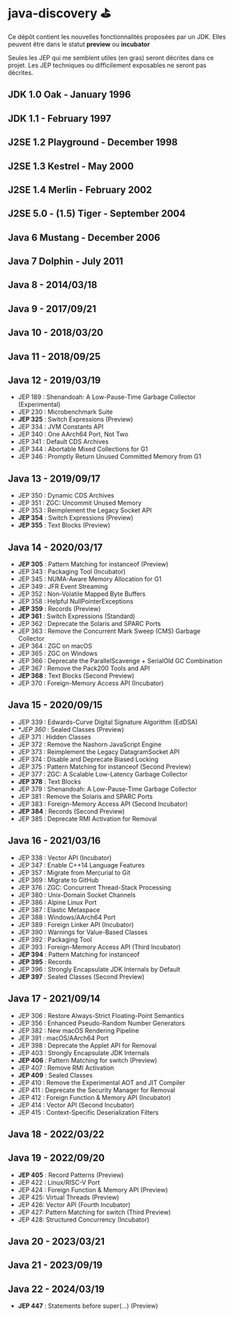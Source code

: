 # java-discovery ⛳️

Ce dépôt contient les nouvelles fonctionnalités proposées par un JDK.
Elles peuvent être dans le statut **preview** ou **incubator**

Seules les JEP qui me semblent utiles (en gras) seront décrites dans ce projet.
Les JEP techniques ou difficilement exposables ne seront pas décrites. 

## JDK 1.0 Oak - January 1996
## JDK 1.1 - February 1997
## J2SE 1.2 Playground - December 1998
## J2SE 1.3 Kestrel - May 2000
## J2SE 1.4 Merlin - February 2002
## J2SE 5.0 - (1.5) Tiger - September 2004
## Java 6 Mustang - December 2006
## Java 7 Dolphin - July 2011
## Java 8 - 2014/03/18
## Java 9 - 2017/09/21
## Java 10 - 2018/03/20
## Java 11 - 2018/09/25

## Java 12 - 2019/03/19
- JEP 189 : Shenandoah: A Low-Pause-Time Garbage Collector (Experimental)
- JEP 230 : Microbenchmark Suite
- **JEP 325** : Switch Expressions (Preview)
- JEP 334 : JVM Constants API
- JEP 340 : One AArch64 Port, Not Two
- JEP 341 : Default CDS Archives
- JEP 344 : Abortable Mixed Collections for G1
- JEP 346 : Promptly Return Unused Committed Memory from G1

## Java 13 - 2019/09/17
- JEP 350 :	Dynamic CDS Archives
- JEP 351 : ZGC: Uncommit Unused Memory
- JEP 353 : Reimplement the Legacy Socket API
- **JEP 354** : Switch Expressions (Preview)
- **JEP 355** : Text Blocks (Preview)

## Java 14 - 2020/03/17
- **JEP 305** : Pattern Matching for instanceof (Preview)
- JEP 343 : Packaging Tool (Incubator)
- JEP 345 : NUMA-Aware Memory Allocation for G1
- JEP 349 : JFR Event Streaming
- JEP 352 : Non-Volatile Mapped Byte Buffers
- JEP 358 : Helpful NullPointerExceptions
- **JEP 359** : Records (Preview)
- **JEP 361** : Switch Expressions (Standard)
- JEP 362 : Deprecate the Solaris and SPARC Ports
- JEP 363 : Remove the Concurrent Mark Sweep (CMS) Garbage Collector
- JEP 364 : ZGC on macOS
- JEP 365 : ZGC on Windows
- JEP 366 : Deprecate the ParallelScavenge + SerialOld GC Combination
- JEP 367 : Remove the Pack200 Tools and API
- **JEP 368** : Text Blocks (Second Preview)
- JEP 370 : Foreign-Memory Access API (Incubator)

## Java 15 - 2020/09/15
- JEP 339 :	Edwards-Curve Digital Signature Algorithm (EdDSA)
- **JEP 360* :	Sealed Classes (Preview)
- JEP 371 :	Hidden Classes
- JEP 372 :	Remove the Nashorn JavaScript Engine
- JEP 373 :	Reimplement the Legacy DatagramSocket API
- JEP 374 :	Disable and Deprecate Biased Locking
- JEP 375 :	Pattern Matching for instanceof (Second Preview)
- JEP 377 :	ZGC: A Scalable Low-Latency Garbage Collector
- **JEP 378** :	Text Blocks
- JEP 379 :	Shenandoah: A Low-Pause-Time Garbage Collector
- JEP 381 :	Remove the Solaris and SPARC Ports
- JEP 383 :	Foreign-Memory Access API (Second Incubator)
- **JEP 384** :	Records (Second Preview)
- JEP 385 :	Deprecate RMI Activation for Removal

## Java 16 - 2021/03/16
- JEP 338 :	Vector API (Incubator)
- JEP 347 :	Enable C++14 Language Features
- JEP 357 :	Migrate from Mercurial to Git
- JEP 369 :	Migrate to GitHub
- JEP 376 :	ZGC: Concurrent Thread-Stack Processing
- JEP 380 :	Unix-Domain Socket Channels
- JEP 386 :	Alpine Linux Port
- JEP 387 :	Elastic Metaspace
- JEP 388 :	Windows/AArch64 Port
- JEP 389 :	Foreign Linker API (Incubator)
- JEP 390 :	Warnings for Value-Based Classes
- JEP 392 :	Packaging Tool
- JEP 393 :	Foreign-Memory Access API (Third Incubator)
- **JEP 394** :	Pattern Matching for instanceof
- **JEP 395** :	Records
- JEP 396 :	Strongly Encapsulate JDK Internals by Default
- **JEP 397** :	Sealed Classes (Second Preview)

## Java 17 - 2021/09/14
- JEP 306 :	Restore Always-Strict Floating-Point Semantics
- JEP 356 :	Enhanced Pseudo-Random Number Generators
- JEP 382 :	New macOS Rendering Pipeline
- JEP 391 :	macOS/AArch64 Port
- JEP 398 :	Deprecate the Applet API for Removal
- JEP 403 :	Strongly Encapsulate JDK Internals
- **JEP 406** :	Pattern Matching for switch (Preview)
- JEP 407 :	Remove RMI Activation
- **JEP 409** :	Sealed Classes
- JEP 410 :	Remove the Experimental AOT and JIT Compiler
- JEP 411 :	Deprecate the Security Manager for Removal
- JEP 412 :	Foreign Function & Memory API (Incubator)
- JEP 414 :	Vector API (Second Incubator)
- JEP 415 :	Context-Specific Deserialization Filters

## Java 18 - 2022/03/22

## Java 19 - 2022/09/20
- **JEP 405** :	Record Patterns (Preview)
- JEP 422 : Linux/RISC-V Port
- JEP 424 : Foreign Function & Memory API (Preview)
- JEP 425: 	Virtual Threads (Preview)
- JEP 426: 	Vector API (Fourth Incubator)
- JEP 427: 	Pattern Matching for switch (Third Preview)
- JEP 428: 	Structured Concurrency (Incubator)

## Java 20 - 2023/03/21

## Java 21 - 2023/09/19

## Java 22 - 2024/03/19
- **JEP 447** : Statements before super(...) (Preview)




